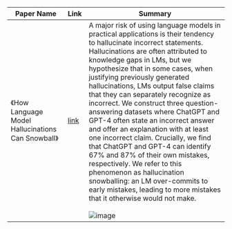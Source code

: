 | Paper Name                                                       | Link                                     | Summary |
|------------------------------------------------------------------|------------------------------------------|----------|
| 《How Language Model Hallucinations Can Snowball》 | [link](https://arxiv.org/abs/2305.13534) | A major risk of using language models in practical applications is their tendency to hallucinate incorrect statements. Hallucinations are often attributed to knowledge gaps in LMs, but we hypothesize that in some cases, when justifying previously generated hallucinations, LMs output false claims that they can separately recognize as incorrect. We construct three question-answering datasets where ChatGPT and GPT-4 often state an incorrect answer and offer an explanation with at least one incorrect claim. Crucially, we find that ChatGPT and GPT-4 can identify 67% and 87% of their own mistakes, respectively. We refer to this phenomenon as hallucination snowballing: an LM over-commits to early mistakes, leading to more mistakes that it otherwise would not make. <br><br> ![image](https://github.com/user-attachments/assets/1f963516-8cec-4eaf-a694-f195669a3c6b) | 
